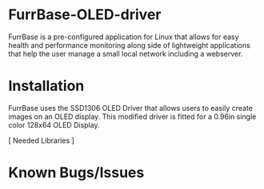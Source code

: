 # FurrBase-OLED-driver
FurrBase is a pre-configured application for Linux that allows for easy health and performance monitoring along side of lightweight applications that help the user manage a small local network including a webserver. 

# Installation 
FurrBase uses the SSD1306 OLED Driver that allows users to easily create images on an OLED display. This modified driver is fitted for a 0.96in single color 128x64 OLED Display.

[ Needed Libraries ]


# Known Bugs/Issues


